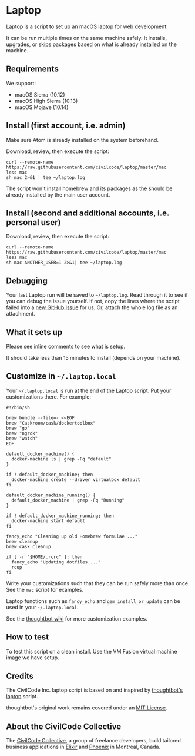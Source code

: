 # Laptop

Laptop is a script to set up an macOS laptop for web development.

It can be run multiple times on the same machine safely. It installs, upgrades, or skips packages
based on what is already installed on the machine.

## Requirements

We support:

* macOS Sierra (10.12)
* macOS High Sierra (10.13)
* macOS Mojave (10.14)

## Install (first account, i.e. admin)

Make sure Atom is already installed on the system beforehand.

Download, review, then execute the script:

    curl --remote-name https://raw.githubusercontent.com/civilcode/laptop/master/mac
    less mac
    sh mac 2>&1 | tee ~/laptop.log

The script won't install homebrew and its packages as the should be already
installed by the main user account.

## Install (second and additional accounts, i.e. personal user)

Download, review, then execute the script:

    curl --remote-name https://raw.githubusercontent.com/civilcode/laptop/master/mac
    less mac
    sh mac ANOTHER_USER=1 2>&1| tee ~/laptop.log

## Debugging

Your last Laptop run will be saved to `~/laptop.log`.
Read through it to see if you can debug the issue yourself.
If not, copy the lines where the script failed into a
[new GitHub Issue](https://github.com/civilcode/laptop/issues/new) for us.
Or, attach the whole log file as an attachment.

## What it sets up

Please see inline comments to see what is setup.

It should take less than 15 minutes to install (depends on your machine).

## Customize in `~/.laptop.local`

Your `~/.laptop.local` is run at the end of the Laptop script.
Put your customizations there.
For example:

    #!/bin/sh

    brew bundle --file=- <<EOF
    brew "Caskroom/cask/dockertoolbox"
    brew "go"
    brew "ngrok"
    brew "watch"
    EOF

    default_docker_machine() {
      docker-machine ls | grep -Fq "default"
    }

    if ! default_docker_machine; then
      docker-machine create --driver virtualbox default
    fi

    default_docker_machine_running() {
      default_docker_machine | grep -Fq "Running"
    }

    if ! default_docker_machine_running; then
      docker-machine start default
    fi

    fancy_echo "Cleaning up old Homebrew formulae ..."
    brew cleanup
    brew cask cleanup

    if [ -r "$HOME/.rcrc" ]; then
      fancy_echo "Updating dotfiles ..."
      rcup
    fi

Write your customizations such that they can be run safely more than once.
See the `mac` script for examples.

Laptop functions such as `fancy_echo` and `gem_install_or_update` can be used in your `~/.laptop.local`.

See the [thoughtbot wiki](https://github.com/thoughtbot/laptop/wiki) for more customization examples.

## How to test

To test this script on a clean install. Use the VM Fusion virtual machine image we have setup.

## Credits

The CivilCode Inc. laptop script is based on and inspired by
[thoughtbot's laptop](https://github.com/thoughtbot/laptop) script.

thoughtbot's original work remains covered under an
[MIT License](https://github.com/thoughtbot/laptop/blob/c997c4fb5a986b22d6c53214d8f219600a4561ee/LICENSE).

## About the CivilCode Collective

The [CivilCode Collective](http://www.civilcode.io), a group of freelance developers, build tailored business applications in [Elixir](http://elixir-lang.org/) and [Phoenix](http://www.phoenixframework.org/)
in Montreal, Canada.
